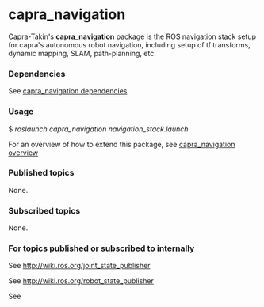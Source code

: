 # capra_navigation

Capra-Takin's **capra_navigation** package is the ROS navigation
stack setup for capra's autonomous robot navigation, including
setup of tf transforms, dynamic mapping, SLAM, path-planning, etc.

### Dependencies

See [capra_navigation dependencies](doc/dependencies.md)

### Usage

$ *roslaunch capra_navigation navigation_stack.launch*

For an overview of how to extend this package, see [capra_navigation overview](doc/overview.md)

### Published topics

None.

### Subscribed topics

None.

### For topics published or subscribed to internally

See http://wiki.ros.org/joint_state_publisher

See http://wiki.ros.org/robot_state_publisher

See 